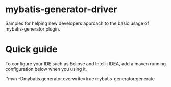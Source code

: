 # mybatis-generator-driver
Samples for helping new developers approach to the basic usage of mybatis-generator plugin.

# Quick guide
To configure your IDE such as Eclipse and Intellij IDEA, add a maven running configuration below when you using it.

''mvn -Dmybatis.generator.overwrite=true mybatis-generator:generate
